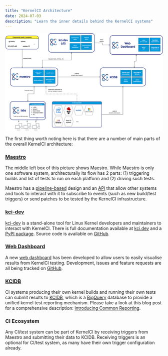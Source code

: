 ```yaml
---
title: "KernelCI Architecture"
date: 2024-07-03
description: "Learn the inner details behind the KernelCI systems"
---
```


[![KernelCI architecture diagram](kernelci-architecture.svg)](kernelci-architecture.svg)

The first thing worth noting here is that there are a number of main parts of the overall KernelCI architecture:

### [Maestro](../maestro)

The middle left box of this picture shows Maestro. While Maestro is only one software system, architecturally its flow has 2 parts: (1) triggering builds and list of tests to run on each platform and (2) driving such tests.

Maestro has a [pipeline-based](../maestro/pipeline) design and an [API](../maestro/api/) that allow other systems and tools to interact with it to subscribe to events (such as new build/test triggers) or send patches to be tested by the KernelCI infrastructure.

### [kci-dev](../kci-dev)

[kci-dev](../kci-dev) is a stand-alone tool for Linux Kernel developers and maintainers to interact with KernelCI. There is full documentation available at [kci.dev](https://kci.dev) and a [PyPI package](https://pypi.org/project/kci-dev/). Source code is available on [GitHub](https://github.com/kernelci/kci-dev).

### [Web Dashboard](https://dashboard.kernelci.org/)

A new [web dashboard](https://dashboard.kernelci.org/) has been developed to allow users to easily visualise results from KernelCI testing. Development, issues and feature requests are all being tracked on [GitHub](https://github.com/kernelci/dashboard).

### [KCIDB](../kcidb)

CI systems producing their own kernel builds and running their own tests can submit results to [KCIDB](../kcidb), which is a
[BigQuery](https://cloud.google.com/bigquery) database to provide a unified
kernel test reporting mechanism.  Please take a look at this blog post for a
comprehensive description: [Introducing Common
Reporting](https://kernelci.org/blog/2020/08/21/introducing-common-reporting/).

### CI Ecosystem

Any CI/test system can be part of KernelCI by receiving triggers from Maestro and submitting their data to KCIDB. Receiving triggers is an optional for CI/test system, as many have their own trigger configuration already.
